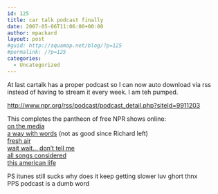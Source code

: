 ```yaml
---
id: 125
title: car talk podcast finally
date: 2007-05-06T11:06:00+00:00
author: mpackard
layout: post
#guid: http://aquamap.net/blog/?p=125
#permalink: /?p=125
categories:
  - Uncategorized
---
```

At last cartalk has a proper podcast so I can now auto download via rss instead of having to stream it every week. I am teh pumped.

http://www.npr.org/rss/podcast/podcast_detail.php?siteId=9911203

This completes the pantheon of free NPR shows online:  
[on the media](http://www.npr.org/rss/podcast/podcast_detail.php?siteId=4819699)  
[a way with words](http://www.npr.org/rss/podcast/podcast_detail.php?siteId=5183221) (not as good since Richard left)  
[fresh air](http://www.npr.org/rss/podcast/podcast_detail.php?siteId=7060034)  
[wait wait&#8230; don&#8217;t tell me](http://www.npr.org/rss/podcast/podcast_detail.php?siteId=5183214)  
[all songs considered](http://www.npr.org/rss/podcast/podcast_detail.php?siteId=4819413)  
[this american life](http://www.npr.org/rss/podcast/podcast_detail.php?siteId=6349076)

PS itunes still sucks why does it keep getting slower luv ghort thnx  
PPS podcast is a dumb word
